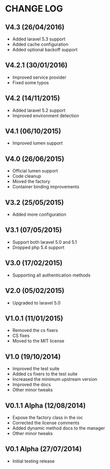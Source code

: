 CHANGE LOG
==========


## V4.3 (26/04/2016)

* Added laravel 5.3 support
* Added cache configuration
* Added optional backoff support


## V4.2.1 (30/01/2016)

* Improved service provider
* Fixed some typos


## V4.2 (14/11/2015)

* Added laravel 5.2 support
* Improved environment detection


## V4.1 (06/10/2015)

* Improved lumen support


## V4.0 (26/06/2015)

* Official lumen support
* Code cleanup
* Moved the factory
* Container binding improvements


## V3.2 (25/05/2015)

* Added more configuration


## V3.1 (07/05/2015)

* Support both laravel 5.0 and 5.1
* Dropped php 5.4 support


## V3.0 (17/02/2015)

* Supporting all authentication methods


## V2.0 (05/02/2015)

* Upgraded to laravel 5.0


## V1.0.1 (11/01/2015)

* Removed the cs fixers
* CS fixes
* Moved to the MIT license


## V1.0 (19/10/2014)

* Improved the test suite
* Added cs fixers to the test suite
* Increased the minimum upstream version
* Improved the docs
* Other minor tweaks


## V0.1.1 Alpha (12/08/2014)

* Expose the factory class in the ioc
* Corrected the license comments
* Added dynamic method docs to the manager
* Other minor tweaks


## V0.1 Alpha (27/07/2014)

* Initial testing release
